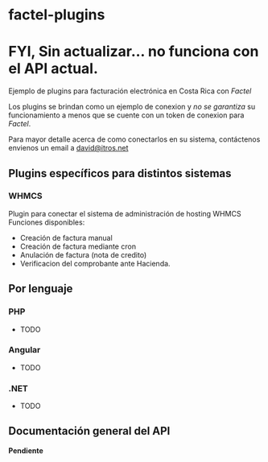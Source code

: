 # factel-plugins

# FYI, Sin actualizar... no funciona con el API actual. 

Ejemplo de plugins para facturación electrónica en Costa Rica con *Factel*

Los plugins se brindan como un ejemplo de conexion y *no se garantiza* su funcionamiento a menos que se cuente con un token de conexion para *Factel*.

Para mayor detalle acerca de como conectarlos en su sistema, contáctenos envienos un email a david@itros.net

## Plugins específicos para distintos sistemas

### WHMCS
Plugin para conectar el sistema de administración de hosting WHMCS
 Funciones disponibles:
  - Creación de factura manual
  - Creación de factura mediante cron
  - Anulación de factura (nota de credito)
  - Verificacion del comprobante ante Hacienda.

## Por lenguaje

### PHP
- TODO

### Angular
- TODO

### .NET
- TODO

## Documentación general del API
**Pendiente** 
